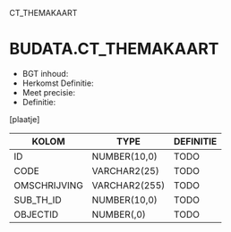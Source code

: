 CT_THEMAKAART

# BUDATA.CT_THEMAKAART

                                                                                               
* BGT inhoud: 
* Herkomst Definitie: 
* Meet precisie: 
* Definitie: 

[plaatje]

                                      
|KOLOM                           	|TYPE          	|DEFINITIE|                                                           
|------                          	|----          	|-----    |                                                           
|ID                              	|NUMBER(10,0)  	|TODO|                                                                
|CODE                            	|VARCHAR2(25)  	|TODO|                                                                
|OMSCHRIJVING                    	|VARCHAR2(255) 	|TODO|                                                                
|SUB_TH_ID                       	|NUMBER(10,0)  	|TODO|                                                                
|OBJECTID                        	|NUMBER(,0)    	|TODO|                                                                


